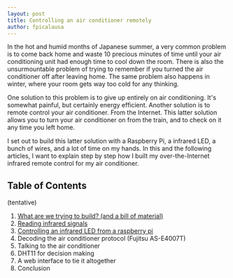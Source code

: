 ```yaml
---
layout: post
title: Controlling an air conditioner remotely
author: fpicalausa
---
```


In the hot and humid months of Japanese summer, a very common problem is to come
back home and waste 10 precious minutes of time until your air conditioning unit
had enough time to cool down the room. There is also the unsurmountable problem
of trying to remember if you turned the air conditioner off after leaving home.
The same problem also happens in winter, where your room gets way too cold for
any thinking.

One solution to this problem is to give up entirely on air conditioning. It's
somewhat painful, but certainly energy efficient. Another solution is to remote
control your air conditioner. From the Internet. This latter solution allows you
to turn your air conditioner on from the train, and to check on it any time you
left home.

I set out to build this latter solution with a Raspberry Pi, a infrared LED, a
bunch of wires, and a lot of time on my hands. In this and the following
articles, I want to explain step by step how I built my over-the-Internet
infrared remote control for my air conditioner.

## Table of Contents

(tentative)

1. [What are we trying to build? (and a bill of material)](/2019/10/07/Air-conditioner-what-are-we-trying-to-build.html)
2. [Reading infrared signals](/2019/10/08/Reading-Infrared-Signals.html)
3. [Controlling an infrared LED from a raspberry pi](/2019/10/15/Controlling-an-Infrared-LED.html)
4. Decoding the air conditioner protocol (Fujitsu AS-E4007T)
5. Talking to the air conditioner
6. DHT11 for decision making
7. A web interface to tie it altogether
8. Conclusion
